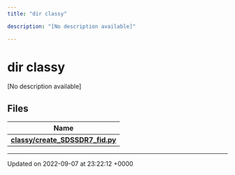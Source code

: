 ```yaml
---
title: "dir classy"

description: "[No description available]"

---
```


# dir classy

[No description available]

## Files

| Name           |
| -------------- |
| **[classy/create_SDSSDR7_fid.py](/documentation/code/files/create__sdssdr7__fid_8py/#file-create-sdssdr7-fidpy)**  |






-------------------------------

Updated on 2022-09-07 at 23:22:12 +0000
